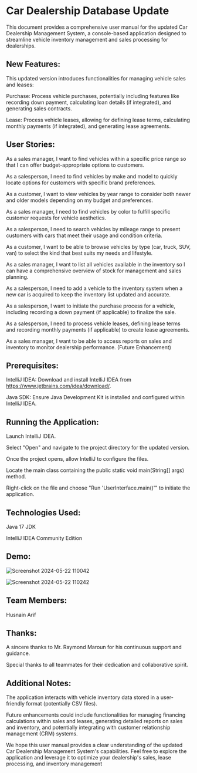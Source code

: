 # Car Dealership Database Update

This document provides a comprehensive user manual for the updated Car Dealership Management System, a console-based application designed to streamline vehicle inventory management and sales processing for dealerships.

## New Features:

This updated version introduces functionalities for managing vehicle sales and leases:

Purchase: Process vehicle purchases, potentially including features like recording down payment, calculating loan details (if integrated), and generating sales contracts.

Lease: Process vehicle leases, allowing for defining lease terms, calculating monthly payments (if integrated), and generating lease agreements.

## User Stories:

As a sales manager, I want to find vehicles within a specific price range so that I can offer budget-appropriate options to customers.

As a salesperson, I need to find vehicles by make and model to quickly locate options for customers with specific brand preferences.

As a customer, I want to view vehicles by year range to consider both newer and older models depending on my budget and preferences.

As a sales manager, I need to find vehicles by color to fulfill specific customer requests for vehicle aesthetics.

As a salesperson, I need to search vehicles by mileage range to present customers with cars that meet their usage and condition criteria.

As a customer, I want to be able to browse vehicles by type (car, truck, SUV, van) to select the kind that best suits my needs and lifestyle.

As a sales manager, I want to list all vehicles available in the inventory so I can have a comprehensive overview of stock for management and sales planning.

As a salesperson, I need to add a vehicle to the inventory system when a new car is acquired to keep the inventory list updated and accurate.

As a salesperson, I want to initiate the purchase process for a vehicle, including recording a down payment (if applicable) to finalize the sale.

As a salesperson, I need to process vehicle leases, defining lease terms and recording monthly payments (if applicable) to create lease agreements.

As a sales manager, I want to be able to access reports on sales and inventory to monitor dealership performance. (Future Enhancement)


## Prerequisites:

IntelliJ IDEA: Download and install IntelliJ IDEA from https://www.jetbrains.com/idea/download/.

Java SDK: Ensure Java Development Kit is installed and configured within IntelliJ IDEA.


## Running the Application:

Launch IntelliJ IDEA.

Select "Open" and navigate to the project directory for the updated version.

Once the project opens, allow IntelliJ to configure the files.

Locate the main class containing the public static void main(String[] args) method.

Right-click on the file and choose "Run 'UserInterface.main()'" to initiate the application.


## Technologies Used:

Java 17 JDK

IntelliJ IDEA Community Edition

## Demo:

![Screenshot 2024-05-22 110042](https://github.com/HasnainArifYU/AdvancedDealership/assets/166551521/534c8634-869f-4c71-ac5f-aae1bd0fbe2d) 

![Screenshot 2024-05-22 110242](https://github.com/HasnainArifYU/AdvancedDealership/assets/166551521/872fe024-8121-4929-a796-1d24f04cd294) 


## Team Members:

Husnain Arif

## Thanks:

A sincere thanks to Mr. Raymond Maroun for his continuous support and guidance.

Special thanks to all teammates for their dedication and collaborative spirit.

## Additional Notes:

The application interacts with vehicle inventory data stored in a user-friendly format (potentially CSV files).

Future enhancements could include functionalities for managing financing calculations within sales and leases, generating detailed reports on sales and inventory, and potentially integrating with customer relationship management (CRM) systems.

We hope this user manual provides a clear understanding of the updated Car Dealership Management System's capabilities. Feel free to explore the application and leverage it to optimize your dealership's sales, lease processing, and inventory management

